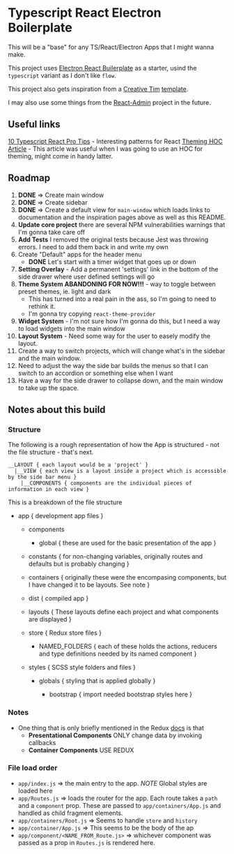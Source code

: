 # Typescript React Electron Boilerplate

This will be a "base" for any TS/React/Electron Apps that I might wanna make.

This project uses [Electron React Builerplate](https://github.com/electron-react-boilerplate/electron-react-boilerplate) as a starter, usind the `typescript` variant as I don't like `flow`.

This project also gets inspiration from a [Creative Tim](https://www.creative-tim.com) [template](https://www.creative-tim.com/product/light-bootstrap-dashboard-react).

I may also use some things from the [React-Admin](https://github.com/marmelab/react-admin) project in the future.

## Useful links

[10 Typescript React Pro Tips](https://medium.com/@martin_hotell/10-typescript-pro-tips-patterns-with-or-without-react-5799488d6680) - Interesting patterns for React
[Theming HOC Article](https://medium.com/@niwaa/simple-and-reusable-react-context-api-example-hoc-e1e50c0390ec) - This article was useful when I was going to use an HOC for theming, might come in handy latter.

## Roadmap

1. **DONE** => Create main window
2. **DONE** => Create sidebar
3. **DONE** => Create a default view for `main-window` which loads links to documentation and the inspiration pages above as well as this README.
4. **Update core project** there are several NPM vulnerabilities warnings that I'm gonna take care off
5. **Add Tests** I removed the original tests because Jest was throwing errors. I need to add them back in and write my own
6. Create "Default" apps for the header menu
   - **DONE** Let's start with a timer widget that goes up or down
7. **Setting Overlay** - Add a permanent 'settings' link in the bottom of the side drawer where user defined settings will go
8. **Theme System** **ABANDONING FOR NOW!!!** - way to toggle between preset themes, ie. light and dark
   - This has turned into a real pain in the ass, so I'm going to need to rethink it.
   - I'm gonna try copying `react-theme-provider`
9. **Widget System** - I'm not sure how I'm gonna do this, but I need a way to load widgets into the main window
10. **Layout System** - Need some way for the user to easely modify the layout.
11. Create a way to switch projects, which will change what's in the sidebar and the main window.
12. Need to adjust the way the side bar builds the menus so that I can switch to an accordion or something else when I want
13. Have a way for the side drawer to collapse down, and the main window to take up the space.

## Notes about this build

### Structure

The following is a rough representation of how the App is structured - not the file structure - that's next.

```
__LAYOUT { each layout would be a 'project' }
  |__VIEW { each view is a layout inside a project which is accessible by the side bar menu }
    |__COMPONENTS { components are the individual pieces of information in each view }
```

This is a breakdown of the file structure

- app { development app files }

  - components
    - global { these are used for the basic presentation of the app }
  - constants { for non-changing variables, originally routes and defaults but is probably changing }
  - containers { originally these were the encompasing components, but I have changed it to be layouts. See note }
  - dist { compiled app }
  - layouts { These layouts define each project and what components are displayed }
  - store { Redux store files }
    - NAMED_FOLDERS { each of these holds the actions, reducers and type definitions needed by its named component }
  - styles { SCSS style folders and files }

    - globals { styling that is applied globally }

      - bootstrap { import needed bootstrap styles here }

### Notes

- One thing that is only briefly mentioned in the Redux [docs](https://redux.js.org/basics/usage-with-react) is that
  - **Presentational Components** ONLY change data by invoking callbacks
  - **Container Components** USE REDUX

### File load order

- `app/index.js` => the main entry to the app. _NOTE_ Global styles are loaded here
- `app/Routes.js` => loads the router for the app. Each route takes a `path` and a `component` prop. These are passed to `app/containers/App.js` and handled as child fragment elements.
- `app/containers/Root.js` => Seems to handle `store` and `history`
- `app/container/App.js` => This seems to be the body of the ap
- `app/component/<NAME_FROM_Route.js>` => whichever component was passed as a prop in `Routes.js` is rendered here.
